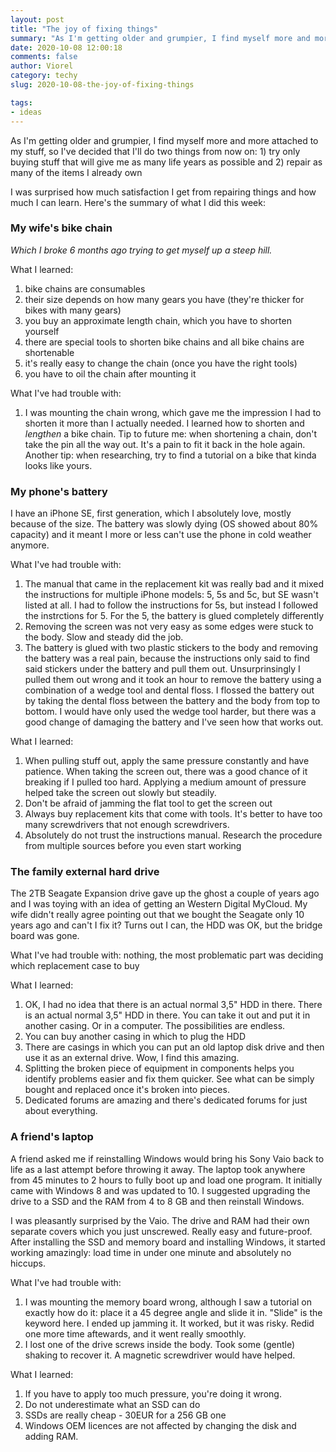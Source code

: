 ```yaml
---
layout: post
title: "The joy of fixing things"
summary: "As I'm getting older and grumpier, I find myself more and more attached to my stuff, so I've decided that I'll do two things from now on: 1) try and only buy stuff that will give me as many life years as possible and 2) repair as many of the items I already own"
date: 2020-10-08 12:00:18
comments: false
author: Viorel
category: techy
slug: 2020-10-08-the-joy-of-fixing-things

tags:
- ideas
---
```


As I'm getting older and grumpier, I find myself more and more attached to my stuff, so I've decided that I'll do two things from now on: 1) try only buying stuff that will give me as many life years as possible and 2) repair as many of the items I already own

I was surprised how much satisfaction I get from repairing things and how much I can learn. Here's the summary of what I did this week:

### My wife's bike chain
*Which I broke 6 months ago trying to get myself up a steep hill.*

What I learned: 

1. bike chains are consumables
2. their size depends on how many gears you have (they're thicker for bikes with many gears)
3. you buy an approximate length chain, which you have to shorten yourself
4. there are special tools to shorten bike chains and all bike chains are shortenable  
5. it's really easy to change the chain (once you have the right tools)
6. you have to oil the chain after mounting it

What I've had trouble with:

1. I was mounting the chain wrong, which gave me the impression I had to shorten it more than I actually needed. I learned how to shorten and *lengthen* a bike chain. Tip to future me: when shortening a chain, don't take the pin all the way out. It's a pain to fit it back in the hole again. Another tip: when researching, try to find a tutorial on a bike that kinda looks like yours.

### My phone's battery
I have an iPhone SE, first generation, which I absolutely love, mostly because of the size. The battery was slowly dying (OS showed about 80% capacity) and it meant I more or less can't use the phone in cold weather anymore.

What I've had trouble with:

1. The manual that came in the replacement kit was really bad and it mixed the instructions for multiple iPhone models: 5, 5s and 5c, but SE wasn't listed at all. I had to follow the instructions for 5s, but instead I followed the instrctions for 5. For the 5, the battery is glued completely differently
2. Removing the screen was not very easy as some edges were stuck to the body. Slow and steady did the job.
3. The battery is glued with two plastic stickers to the body and removing the battery was a real pain, because the instructions only said to find said stickers under the battery and pull them out. Unsurprinsingly I pulled them out wrong and it took an hour to remove the battery using a combination of a wedge tool and dental floss. I flossed the battery out by taking the dental floss between the battery and the body from top to bottom. I would have only used the wedge tool harder, but there was a good change of damaging the battery and I've seen how that works out.

What I learned:

1. When pulling stuff out, apply the same pressure constantly and have patience. When taking the screen out, there was a good chance of it breaking if I pulled too hard. Applying a medium amount of pressure helped take the screen out slowly but steadily.
2. Don't be afraid of jamming the flat tool to get the screen out
3. Always buy replacement kits that come with tools. It's better to have too many screwdrivers that not enough screwdrivers.
4. Absolutely do not trust the instructions manual. Research the procedure from multiple sources before you even start working

### The family external hard drive
The 2TB Seagate Expansion drive gave up the ghost a couple of years ago and I was toying with an idea of getting an Western Digital MyCloud. My wife didn't really agree pointing out that we bought the Seagate only 10 years ago and can't I fix it? Turns out I can, the HDD was OK, but the bridge board was gone.

What I've had trouble with: nothing, the most problematic part was deciding which replacement case to buy

What I learned:

1. OK, I had no idea that there is an actual normal 3,5" HDD in there. There is an actual normal 3,5" HDD in there. You can take it out and put it in another casing. Or in a computer. The possibilities are endless.
2. You can buy another casing in which to plug the HDD
3. There are casings in which you can put an old laptop disk drive and then use it as an external drive. Wow, I find this amazing.
4. Splitting the broken piece of equipment in components helps you identify problems easier and fix them quicker. See what can be simply bought and replaced once it's broken into pieces.
5. Dedicated forums are amazing and there's dedicated forums for just about everything.

### A friend's laptop
A friend asked me if reinstalling Windows would bring his Sony Vaio back to life as a last attempt before throwing it away. The laptop took anywhere from 45 minutes to 2 hours to fully boot up and load one program. It initially came with Windows 8 and was updated to 10. I suggested upgrading the drive to a SSD and the RAM from 4 to 8 GB and then reinstall Windows.

I was pleasantly surprised by the Vaio. The drive and RAM had their own separate covers which you just unscrewed. Really easy and future-proof. After installing the SSD and memory board and installing Windows, it started working amazingly: load time in under one minute and absolutely no hiccups.

What I've had trouble with:

1. I was mounting the memory board wrong, although I saw a tutorial on exactly how do it: place it a 45 degree angle and slide it in. "Slide" is the keyword here. I ended up jamming it. It worked, but it was risky. Redid one more time aftewards, and it went really smoothly.
2. I lost one of the drive screws inside the body. Took some (gentle) shaking to recover it. A magnetic screwdriver would have helped.

What I learned:

1. If you have to apply too much pressure, you're doing it wrong. 
2. Do not underestimate what an SSD can do
3. SSDs are really cheap - 30EUR for a 256 GB one
4. Windows OEM licences are not affected by changing the disk and adding RAM.
